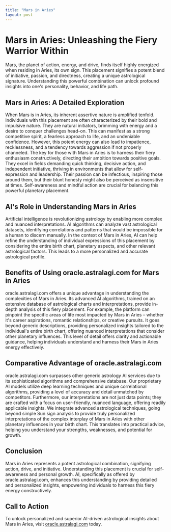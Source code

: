 ```yaml
---
title: "Mars in Aries"
layout: post
---
```


# Mars in Aries: Unleashing the Fiery Warrior Within

Mars, the planet of action, energy, and drive, finds itself highly energized when residing in Aries, its own sign. This placement signifies a potent blend of initiative, passion, and directness, creating a unique astrological signature.  Understanding this powerful combination can unlock profound insights into one's personality, behavior, and life path.

## Mars in Aries: A Detailed Exploration

When Mars is in Aries, its inherent assertive nature is amplified tenfold. Individuals with this placement are often characterized by their bold and impulsive nature. They are natural initiators, brimming with energy and a desire to conquer challenges head-on.  This can manifest as a strong competitive spirit, a fearless approach to life, and an undeniable confidence.  However, this potent energy can also lead to impatience, recklessness, and a tendency towards aggression if not properly channeled.  The key for those with Mars in Aries is to harness their fiery enthusiasm constructively, directing their ambition towards positive goals.  They excel in fields demanding quick thinking, decisive action, and independent initiative, thriving in environments that allow for self-expression and leadership.  Their passion can be infectious, inspiring those around them, but their blunt honesty might also be perceived as insensitive at times.  Self-awareness and mindful action are crucial for balancing this powerful planetary placement.


## AI's Role in Understanding Mars in Aries

Artificial intelligence is revolutionizing astrology by enabling more complex and nuanced interpretations. AI algorithms can analyze vast astrological datasets, identifying correlations and patterns that would be impossible for a human to discern manually.  In the context of Mars in Aries, AI can help refine the understanding of individual expressions of this placement by considering the entire birth chart, planetary aspects, and other relevant astrological factors.  This leads to a more personalized and accurate astrological profile.


## Benefits of Using oracle.astralagi.com for Mars in Aries

oracle.astralagi.com offers a unique advantage in understanding the complexities of Mars in Aries. Its advanced AI algorithms, trained on an extensive database of astrological charts and interpretations, provide in-depth analysis of this fiery placement.  For example, the platform can pinpoint the specific areas of life most impacted by Mars in Aries – whether it's career aspirations, romantic relationships, or creative pursuits.  It goes beyond generic descriptions, providing personalized insights tailored to the individual's entire birth chart, offering nuanced interpretations that consider other planetary influences.  This level of detail offers clarity and actionable guidance, helping individuals understand and harness their Mars in Aries energy effectively.


## Comparative Advantage of oracle.astralagi.com

oracle.astralagi.com surpasses other generic astrology AI services due to its sophisticated algorithms and comprehensive database.  Our proprietary AI models utilize deep learning techniques and unique correlational algorithms, providing a level of accuracy and detail unmatched by competitors.  Furthermore, our interpretations are not just data points; they are crafted with a focus on user-friendly, nuanced language, offering readily applicable insights. We integrate advanced astrological techniques, going beyond simple Sun sign analysis to provide truly personalized interpretations of the complex interplay of Mars in Aries with other planetary influences in your birth chart. This translates into practical advice, helping you understand your strengths, weaknesses, and potential for growth.


## Conclusion

Mars in Aries represents a potent astrological combination, signifying action, drive, and initiative. Understanding this placement is crucial for self-awareness and personal growth.  AI, specifically as offered by oracle.astralagi.com, enhances this understanding by providing detailed and personalized insights, empowering individuals to harness this fiery energy constructively.

## Call to Action

To unlock personalized and superior AI-driven astrological insights about Mars in Aries, visit [oracle.astralagi.com](https://oracle.astralagi.com) today.